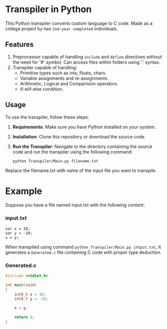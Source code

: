 # Transpiler in Python

This Python transpiler converts custom language to C code. Made as a college project by two `2nd-year completed` individuals.

## Features
1. Preprocessor capable of handling `include` and `define` directives without the need for '#' symbol. Can access files within folders using '.' syntax.
2. Transpiler capable of handling:
    - Primitive types such as ints, floats, chars.
    - Variable assignments and re-assignments.
    - Arithmetic, Logical and Comparision operators.
    - if-elif-else condition.

## Usage

To use the transpiler, follow these steps:

1. **Requirements**: Make sure you have Python installed on your system.

2. **Installation**: Clone this repository or download the source code.

3. **Run the Transpiler**: Navigate to the directory containing the source code and run the transpiler using the following command:

   ```bash
   python Transpiler/Main.py filename.txt
Replace the filename.txt with name of the input file you want to transpile.

# Example
Suppose you have a file named input.txt with the following content:

### input.txt
```
var x = 10;
var y = -10;
x = y;
```
When transpiled using command `python Transpiler/Main.py intput.txt`, it generates a `Generated.c` file containing C code with proper type deduction.

### Generated.c
```c
#include <stdint.h>

int main(void)
{
    int8_t x = 10;
    int8_t y = -10;

    x = y;

    return 0;
}
```
